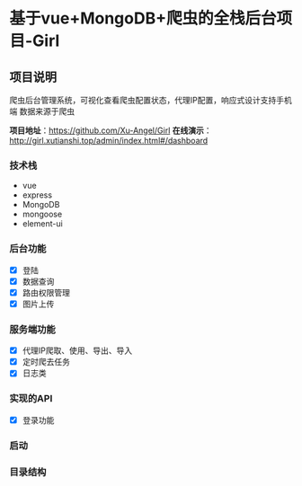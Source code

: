 # 基于vue+MongoDB+爬虫的全栈后台项目-Girl

## 项目说明 
爬虫后台管理系统，可视化查看爬虫配置状态，代理IP配置，响应式设计支持手机端
数据来源于爬虫


**项目地址**：https://github.com/Xu-Angel/Girl
**在线演示**：http://girl.xutianshi.top/admin/index.html#/dashboard

### 技术栈
- vue
- express
- MongoDB
- mongoose
- element-ui


### 后台功能
- [x] 登陆
- [x] 数据查询
- [x] 路由权限管理
- [x] 图片上传

### 服务端功能
- [x] 代理IP爬取、使用、导出、导入
- [x] 定时爬去任务
- [x] 日志类

### 实现的API
- [x] 登录功能


### 启动


### 目录结构
```$xslt                                     //静态资源文件夹

```
